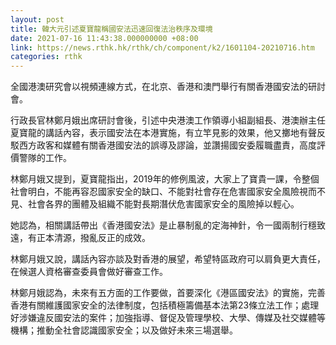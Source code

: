 ```yaml
---
layout: post
title: 韓大元引述夏寶龍稱國安法迅速回復法治秩序及環境
date: 2021-07-16 11:43:38.000000000 +08:00
link: https://news.rthk.hk/rthk/ch/component/k2/1601104-20210716.htm
categories: rthk
---
```


全國港澳研究會以視頻連線方式，在北京、香港和澳門舉行有關香港國安法的研討會。

行政長官林鄭月娥出席研討會後，引述中央港澳工作領導小組副組長、港澳辦主任夏寶龍的講話內容，表示國安法在本港實施，有立竿見影的效果，他又擲地有聲反駁西方政客和媒體有關香港國安法的誤導及謬論，並讚揚國安委履職盡責，高度評價警隊的工作。

林鄭月娥又提到，夏寶龍指出，2019年的修例風波，大家上了寶貴一課，令整個社會明白，不能再容忍國家安全的缺口、不能對社會存在危害國家安全風險視而不見、社會各界的團體及組織不能對長期潛伏危害國家安全的風險掉以輕心。

她認為，相關講話帶出《香港國安法》是止暴制亂的定海神針，令一國兩制行穩致遠，有正本清源，撥亂反正的成效。 

林鄭月娥又說，講話內容亦談及對香港的展望，希望特區政府可以肩負更大責任，在候選人資格審查委員會做好審查工作。

林鄭月娥認為，未來有五方面的工作要做，首要深化《港區國安法》的實施，完善香港有關維護國家安全的法律制度，包括積極籌備基本法第23條立法工作；處理好涉嫌違反國安法的案件；加強指導、督促及管理學校、大學、傳媒及社交媒體等機構；推動全社會認識國家安全；以及做好未來三場選舉。
